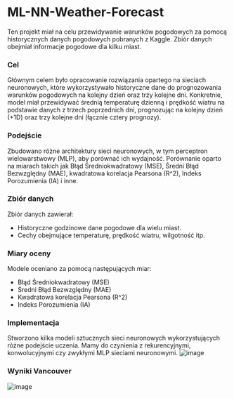 # ML-NN-Weather-Forecast

Ten projekt miał na celu przewidywanie warunków pogodowych za pomocą historycznych danych pogodowych pobranych z Kaggle. Zbiór danych obejmiał informacje pogodowe dla kilku miast.

### Cel
Głównym celem było opracowanie rozwiązania opartego na sieciach neuronowych, które wykorzystywało historyczne dane do prognozowania warunków pogodowych na kolejny dzień oraz trzy kolejne dni. Konkretnie, model miał przewidywać średnią temperaturę dzienną i prędkość wiatru na podstawie danych z trzech poprzednich dni, prognozując na kolejny dzień (+1D) oraz trzy kolejne dni (łącznie cztery prognozy).

### Podejście
Zbudowano różne architektury sieci neuronowych, w tym perceptron wielowarstwowy (MLP), aby porównać ich wydajność. Porównanie oparto na miarach takich jak Błąd Średniokwadratowy (MSE), Średni Błąd Bezwzględny (MAE), kwadratowa korelacja Pearsona (R^2), Indeks Porozumienia (IA) i inne.

### Zbiór danych
Zbiór danych zawierał:
* Historyczne godzinowe dane pogodowe dla wielu miast.
* Cechy obejmujące temperaturę, prędkość wiatru, wilgotność itp.
###  Miary oceny
Modele oceniano za pomocą następujących miar:
* Błąd Średniokwadratowy (MSE)
* Średni Błąd Bezwzględny (MAE)
* Kwadratowa korelacja Pearsona (R^2)
* Indeks Porozumienia (IA)

### Implementacja
Stworzono kilka modeli sztucznych sieci neuronowych wykorzystujących różne podejście uczenia. Mamy do czynienia z rekurencyjnymi, konwolucyjnymi czy zwykłymi MLP sieciami neuronowymi. 
![image](https://github.com/Kacpez/ML-NN-Weather-Forecast/assets/84182940/a046f83b-fff9-4646-bce4-08a9ba402597)

### Wyniki Vancouver
![image](https://github.com/Kacpez/ML-NN-Weather-Forecast/assets/84182940/4f0a6f80-69a2-45b3-94e9-82aa05db8b71)

